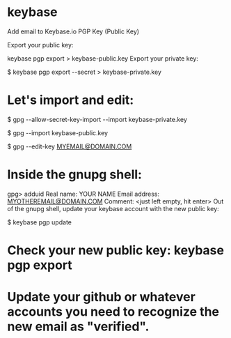 # keybase
Add email to Keybase.io PGP Key (Public Key)


Export your public key:

keybase pgp export > keybase-public.key
Export your private key:

$ keybase pgp export --secret > keybase-private.key

# Let's import and edit:

$ gpg --allow-secret-key-import --import keybase-private.key

$ gpg --import keybase-public.key

$ gpg --edit-key MYEMAIL@DOMAIN.COM

# Inside the gnupg shell:

gpg> adduid
Real name: YOUR NAME
Email address: MYOTHEREMAIL@DOMAIN.COM
Comment: <just left empty, hit enter>
Out of the gnupg shell, update your keybase account with the new public key:

$ keybase pgp update
# Check your new public key: keybase pgp export

# Update your github or whatever accounts you need to recognize the new email as "verified".

